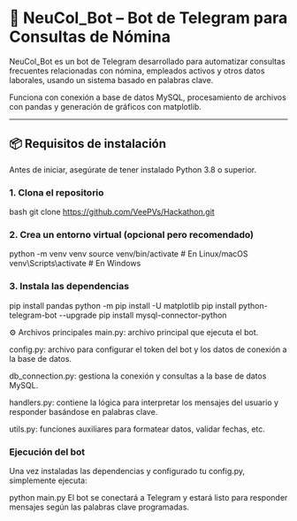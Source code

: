 # 🤖 NeuCol_Bot – Bot de Telegram para Consultas de Nómina

NeuCol_Bot es un bot de Telegram desarrollado para automatizar consultas frecuentes relacionadas con nómina, empleados activos y otros datos laborales, usando un sistema basado en palabras clave.

Funciona con conexión a base de datos MySQL, procesamiento de archivos con pandas y generación de gráficos con matplotlib.

---

## 📦 Requisitos de instalación

Antes de iniciar, asegúrate de tener instalado Python 3.8 o superior.

### 1. Clona el repositorio

bash
git clone https://github.com/VeePVs/Hackathon.git

### 2. Crea un entorno virtual (opcional pero recomendado)

python -m venv venv
source venv/bin/activate     # En Linux/macOS
venv\Scripts\activate        # En Windows

### 3. Instala las dependencias

pip install pandas
python -m pip install -U matplotlib
pip install python-telegram-bot --upgrade
pip install mysql-connector-python

⚙️ Archivos principales
main.py: archivo principal que ejecuta el bot.

config.py: archivo para configurar el token del bot y los datos de conexión a la base de datos.

db_connection.py: gestiona la conexión y consultas a la base de datos MySQL.

handlers.py: contiene la lógica para interpretar los mensajes del usuario y responder basándose en palabras clave.

utils.py: funciones auxiliares para formatear datos, validar fechas, etc.

### Ejecución del bot
Una vez instaladas las dependencias y configurado tu config.py, simplemente ejecuta:

python main.py
El bot se conectará a Telegram y estará listo para responder mensajes según las palabras clave programadas.
